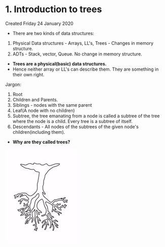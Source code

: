# 1. Introduction to trees
Created Friday 24 January 2020



* There are two kinds of data structures:


1. Physical Data structures - Arrays, LL's, Trees - Changes in memory structure.
2. ADTs - Stack, vector, Queue. No change in memory structure.



* **Trees are a physical(basic) data structures.**
* Hence neither array or LL's can describe them. They are something in their own right.


Jargon:

1. Root 
2. Children and Parents.
3. Siblings - nodes with the same parent
4. Leaf(A node with no children)
5. Subtree, the tree emanating from a node is called a subtree of the tree where the node is a child. Every tree is a subtree of itself.
6. Descendants - All nodes of the subtrees of the given node's children(including them).



* **Why are they called trees?**

![](1._Introduction_to_trees/Selection_024.png)

